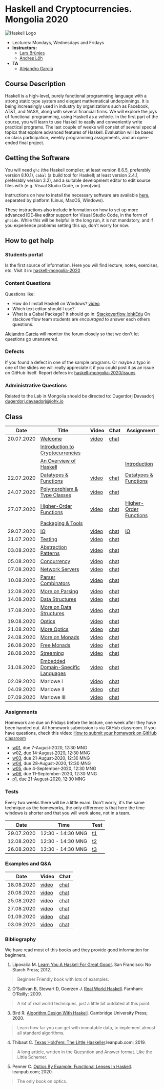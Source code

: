 # Haskell and Cryptocurrencies. Mongolia 2020

![Haskell Logo](https://upload.wikimedia.org/wikipedia/commons/1/1c/Haskell-Logo.svg)

- Lectures: Mondays, Wednesdays and Fridays
- **Instructors:**
  - [Lars Brünjes](https://iohk.io/en/team/lars-brunjes)
  - [Andres Löh](http://www.well-typed.com/people/andres/)
- **TA**
  - [Alejandro García](https://iohk.io/en/team/alejandro-garcia)

## Course Description

Haskell is a high-level, purely functional programming language with a
strong static type system and elegant mathematical underpinnings. It is
being increasingly used in industry by organizations such as Facebook,
AT\&T, and NASA, along with several financial firms. We will explore the
joys of functional programming, using Haskell as a vehicle. In the first
part of the course, you will learn to use Haskell to easily and
conveniently write practical programs. The last couple of weeks will
consist of several special topics that explore advanced features of
Haskell. Evaluation will be based on class participation, weekly
programming assignments, and an open-ended final project.

## Getting the Software

You will need `ghc` (the Haskell compiler; at least version 8.6.5, preferably
version 8.10.1), `cabal` (a build tool for Haskell; at least version 2.4.1,
preferably version 3.2), and a suitable development editor to edit source files
with (e.g. Visual Studio Code, or (neo)vim).

Instructions on how to install the necessary software are available [here](https://github.com/zfoh/haskell-simple-install/blob/master/README.md),
separated by platform (Linux, MacOS, Windows).

These instructions also include information on how to set up more advanced IDE-like
editor support for Visual Studio Code, in the form of `ghcide`. While this will be
helpful in the long run, it is not mandatory, and if you experience problems setting
this up, don't worry for now.

## How to get help

### Students portal

Is the first source of information. Here you will find
lecture, notes, exercises, etc.
Visit it in: [haskell-mongolia-2020](https://github.com/iohkedu/haskell-mongolia-2020)

### Content Questions

Questions like:

- How do I install Haskell on Windows? [video](https://drive.google.com/file/d/1vxSk3Qeb_SyCNuwvs6jpQRmM2BNrVRro/view?usp=sharing)
- Which text editor should I use?
- What is a Cabal Package?
  It should go in: [Stackoverflow IohkEdu](https://stackoverflow.com/c/iohkedu/questions)
  On stackoverflow team students are _encouraged_ to answer each others questions.

[Alejandro Garcia](alejandro.garcia@iohk.io) will monitor the forum closely
so that we don't let questions go unanswered.

### Defects

If you found a defect in one of the sample programs.
Or maybe a typo in one of the slides we will really appreciate it
if you could post it as an issue on GitHub Itself.
Report defecs in: [haskell-mongolia-2020/issues](https://github.com/iohkedu/haskell-mongolia-2020/issues)

### Administrative Questions

Related to the Lab in Mongolia should be directed to:
Dugerdorj Davaadorj <dugerdorj.davaadorj@iohk.io>

## Class

| Date       | Title                                    | Video       | Chat       | Assignment                   |
| ---------- | ---------------------------------------- | ----------- | ---------- | ---------------------------- |
| 20.07.2020 | [Welcome][1]                             | [video][1]  | [chat][2]  |                              |
|            | [Introduction to Cryptocurrencies][4]    |             |            |                              |
|            | [An Overview of Haskell][5]              |             |            | [Introduction][6]            |
| 22.07.2020 | [Datatypes & Functions][7]               | [video][8]  | [chat][9]  | [Datatypes & Functions][10]  |
| 24.07.2020 | [Polymorphism & Type Classes][11]        | [video][12] | [chat][13] |                              |
| 27.07.2020 | [Higher-Order Functions][14]             | [video][15] | [chat][16] | [Higher-Order Functions][17] |
|            | [Packaging & Tools][18]                  |             |            |                              |
| 29.07.2020 | [IO][19]                                 | [video][20] | [chat][21] | [IO][22]                     |
| 31.07.2020 | [Testing][23]                            | [video][24] | [chat][25] |                              |
| 03.08.2020 | [Abstraction Patterns][26]               | [video][27] | [chat][28] |                              |
| 05.08.2020 | [Concurrency][29]                        | [video][30] | [chat][31] |                              |
| 07.08.2020 | [Network Servers][32]                    | [video][33] | [chat][34] |                              |
| 10.08.2020 | [Parser Combinators][35]                 | [video][36] | [chat][37] |                              |
| 12.08.2020 | [More on Parsing][38]                    | [video][39] | [chat][40] |                              |
| 14.08.2020 | [Data Structures][41]                    | [video][42] | [chat][43] |                              |
| 17.08.2020 | [More on Data Structures][44]            | [video][45] | [chat][46] |                              |
| 19.08.2020 | [Optics][47]                             | [video][48] | [chat][49] |                              |
| 21.08.2020 | [More Optics][50]                        | [video][51] | [chat][52] |                              |
| 24.08.2020 | [More on Monads][53]                     | [video][54] | [chat][55] |                              |
| 26.08.2020 | [Free Monads][56]                        | [video][57] | [chat][58] |                              |
| 28.08.2020 | [Streaming][59]                          | [video][60] | [chat][61] |                              |
| 31.08.2020 | [Embedded Domain-Specific Languages][62] | [video][63] | [chat][64] |                              |
| 02.09.2020 | Marlowe I                                | [video][65] | [chat][66] |                              |
| 04.09.2020 | Marlowe II                               | [video][67] | [chat][68] |                              |
| 07.09.2020 | Marlowe III                              | [video][69] | [chat][70] |                              |

[1]:   ../lectures/00-welcome.pdf
[2]:   https://drive.google.com/file/d/1u0xNcuoi9cLTFMenfEbNRXqe0S5sI-nj/view?usp=sharing
[3]:   https://drive.google.com/file/d/1OVoowel76o5tedNLYxxCyPN6qopGD6wK/view?usp=sharing
[4]:   ../lectures/01-intro-cryptocurrencies.pdf
[5]:   ../lectures/02-overview-haskell.pdf
[6]:   https://classroom.github.com/a/ZFu9YQF5
[7]:  ../lectures/03-datatypes-functions.pdf
[8]:   https://drive.google.com/file/d/127LklblBCX-2VsHKy3cHWeXWyhFr5lma/view?usp=sharing
[9]:   https://drive.google.com/file/d/127LklblBCX-2VsHKy3cHWeXWyhFr5lma/view?usp=sharing
[10]:  https://classroom.github.com/a/YjmNAnkP
[11]:  ../lectures/04-polymorphism-type-classes.pdf
[12]:  https://drive.google.com/file/d/11MVm_fiqpaEFavEOSXKQ6zBuSRRp5MCE/view?usp=sharing
[13]:  https://drive.google.com/file/d/1E3fRkTX5-NhUHP1YFC01Dtt2s8AYCrjL/view?usp=sharing
[14]:  ../lectures/05-higher-order-functions.pdf
[15]:  https://drive.google.com/file/d/1CzKVzIwuNVvtbZk30VOKaEb2paCxAD_r/view?usp=sharing
[16]:  https://drive.google.com/file/d/1KaWzbrCgNBXL9gUGsgYO198orrHhYtUN/view?usp=sharing
[17]:  https://classroom.github.com/a/8_VyrI5G
[18]:  ../lectures/06-packaging-and-tools.pdf
[19]:  ../lectures/07-io.pdf
[20]:  https://drive.google.com/file/d/1WuTl_Z_xvmZJv0AD0vlQYs63ja68gFfz/view?usp=sharing
[21]:  https://drive.google.com/file/d/11H2lVjCV60GXJVSt3zl5XX66QXDGHIhc/view?usp=sharing
[22]:  https://classroom.github.com/a/_eDITQUZ
[23]:  ../lectures/08-testing.pdf
[24]:  https://drive.google.com/file/d/1UXqmBjNMPuJxHbsAMTDnihdnw6IZRt73/view?usp=sharing
[25]:  https://drive.google.com/file/d/1ueiGfD0fjbLJh6nHcg33Rtb_zLAZsRyV/view?usp=sharing
[26]:  ../lectures/09-abstraction-patterns.pdf
[27]:  https://drive.google.com/file/d/1pfgRzEeioNNWM__AvQ_FPczdy08-ON0W/view?usp=sharing
[28]:  https://drive.google.com/file/d/1NS35BfBXdpFv1MSW6sP1lWPOMEqafeUr/view?usp=sharing
[29]:  ../lectures/10-concurrency.pdf
[30]:  https://drive.google.com/file/d/1r36dUeCLBZdU69CoM-OFIggicXVMEcwk/view?usp=sharing
[31]:  https://drive.google.com/file/d/1tj4964piFXiNVhFvAhJEt8VmksFKH7VR/view?usp=sharing
[32]:  ../lectures/11-servers.pdf
[33]:  https://drive.google.com/file/d/1_Po9UjEOO9TW0VUjxXgQNd1R9x-TtjB8/view?usp=sharing
[34]:  https://drive.google.com/file/d/1didVeqSJ9Z_UeX-mCvV8RS4FYsFQTRQu/view?usp=sharing
[35]:  ../lectures/12-parser-combinators.pdf
[36]:  https://drive.google.com/file/d/14PIL_2ZhROoR1QBkH5851FEP7tv0UG_z/view?usp=sharing
[37]:  https://drive.google.com/file/d/14FTpgRSN5Y5qqPXekADKG1eWGv31P7hZ/view?usp=sharing
[38]:  ../lectures/13-more-parsing.pdf
[39]:  https://drive.google.com/file/d/1dZoaL0NQHpvNqni27kD4o0cW_uUMnumK/view?usp=sharing
[40]:  https://drive.google.com/file/d/1Rm6gx2qCCTXZMKNqEtXhWnfPhsUYUXSw/view?usp=sharing
[41]:  ../lectures/14-data-structures.pdf
[42]:  https://drive.google.com/file/d/1yfLx1ZZax_2ftcDJSrUnqHJavFaVmKDW/view?usp=sharing
[43]:  https://drive.google.com/file/d/1GUkcECr4NIXuLE8JC78bMABDvlxhjBJU/view?usp=sharing
[44]:  ../lectures/15-more-data-structures.pdf
[45]:  https://drive.google.com/file/d/18jm_OhzdcBFNtdtZPqMNKOPJG8Licl6H/view?usp=sharing
[46]:  https://drive.google.com/file/d/1-uUgA2bwLHf2Xg3ekGFgE5ITFaHN8ce0/view?usp=sharing
[47]:  ../lectures/16-optics.pdf
[48]:  https://drive.google.com/file/d/17zdvG7jZGhUdS3jJYcAeOwmaVucGcIUq/view?usp=sharing
[49]:  https://drive.google.com/file/d/1pVBmKqLSbmXDh0kwyqpPnQY9W9s9eFMQ/view?usp=sharing
[50]:  ../lectures/17-more-optics.pdf
[51]:  https://drive.google.com/file/d/1diCeBDVNCxl97kFAF7S8V4jhqLHucLB0/view?usp=sharing
[52]:  https://drive.google.com/file/d/1gbVNoOFhuQCUtDr79gswScrYNjiONUpb/view?usp=sharing
[53]:  ../lectures/18-more-monads.pdf
[54]:  https://drive.google.com/file/d/1WEbuxxFYZvThn5TOSaIgvfT7peSwBa6k/view?usp=sharing
[55]:  https://drive.google.com/file/d/1hR91DeUj9FYqhFDZvko9nclWEgDVqr4O/view?usp=sharing
[56]:  ../lectures/19-free-monads.pdf
[57]:  https://drive.google.com/file/d/1hOEQu8l-3Lv4vr1sTv3gvJBUpumQEu5Y/view?usp=sharing
[58]:  https://drive.google.com/file/d/1HUy0_jwxDmo_iueRoB3gKzmNf82-ckxh/view?usp=sharing
[59]:  ../lectures/20-streaming.pdf
[60]:  https://drive.google.com/file/d/1TO0TVHJZWrwMvzGCRagE7STB3WsJniuD/view?usp=sharing
[61]:  https://drive.google.com/file/d/1yVpAiy4jQ6F7ZfiDPPG5LDrZWHMui-Oq/view?usp=sharing
[62]:  ../lectures/21-dsls.pdf
[63]:  https://drive.google.com/file/d/1VeBZum65R3R0BWSMaG8VS8yUW3epge9u/view?usp=sharing
[64]:  https://drive.google.com/file/d/17wJGLVhkVDR3FXP0Vc4TL07e_yjdQtLs/view?usp=sharing
[65]:  https://drive.google.com/file/d/1sAGeMxvz8u73gZ0IEznRnfMF1pTiv82Y/view?usp=sharing
[66]:  https://drive.google.com/file/d/1lpUHD1DNIXt9Y2FNl3OLKjRQ1JMbvSTF/view?usp=sharing
[67]:  https://drive.google.com/file/d/1DK2k23rlQ-Y_Lc-AGqu1tkvMELSX_R3T/view?usp=sharing
[68]:  https://drive.google.com/file/d/1z4JDttyvrTPHC2M7LPUemcXItJAhPLOf/view?usp=sharing
[69]:  https://drive.google.com/file/d/1wFjlLNJ14h6my8-1kw2sThmHMGJfN2Ef/view?usp=sharing
[70]:  https://drive.google.com/file/d/17H6-LQElMJstZQp3wM998Zz1ckMoxdm4/view?usp=sharing

### Assignments

Homework are due on Fridays before the lecture, one week after they have been handed out.
All homework submission is via GitHub classroom.
If you have questions, check this video:
[How to submit your homework on GitHub classroom](https://youtu.be/MSe8xIEiulc)

- [w01](https://classroom.github.com/g/GZPFmDbA), due 7-August-2020, 12:30 MNG
- [w02](https://classroom.github.com/g/ZSww0ngM), due 14-August-2020, 12:30 MNG
- [w03](https://classroom.github.com/g/Wc4HWmsI), due 21-August-2020, 12:30 MNG
- [w04](https://classroom.github.com/g/3zLh1EOf), due 28-August-2020, 12:30 MNG
- [w05](https://classroom.github.com/g/sO3WMGuz), due 4-September-2020, 12:30 MNG
- [w06](https://classroom.github.com/g/JTzSeMXf), due 11-September-2020, 12:30 MNG
- [p1](https://classroom.github.com/g/pQ5wHPtj), due 21-August-2020, 12:30 MNG

### Tests

Every two weeks there will be a little exam.
Don't worry, it's the same technique as the homeworks,
the only difference is that here the time windows is shorter and
that you will work alone, not in a team.

| Date       | Time              | Test
| ---------- | ----------------- | --------------------------------------------- |
| 29.07.2020 | 12:30 - 14:30 MNG | [t1](https://classroom.github.com/a/C4Juj31P) |
| 12.08.2020 | 12:30 - 14:30 MNG | [t2](https://classroom.github.com/a/dHzLBhZ_) |
| 26.08.2020 | 12:30 - 14:30 MNG | [t3](https://classroom.github.com/a/AqhOUQ2e) |

### Examples and Q&A

| Date       | Video        | Chat        |
| ---------- | ------------ | ----------- |
| 18.08.2020 | [video][200] | [chat][201] |
| 20.08.2020 | [video][202] | [chat][203] |
| 25.08.2020 | [video][204] | [chat][205] |
| 27.08.2020 | [video][206] | [chat][207] |
| 01.09.2020 | [video][208] | [chat][209] |
| 03.09.2020 | [video][210] | [chat][211] |

[200]: https://drive.google.com/file/d/1_dVRHFZgZhQE27HhDVRLq_QdvJAP1yK0/view?usp=sharing
[201]: https://drive.google.com/file/d/1Wx-vzhmE4XiaocV2FrV5VtloG8xniDP8/view?usp=sharing
[202]: https://drive.google.com/file/d/1TAWPyPOLN1AdOQggiCzbyCQYnrOswrhD/view?usp=sharing
[203]: https://drive.google.com/file/d/1rDZmNo0wcnys_kljQYMb_ObNzP_R9wXo/view?usp=sharing
[204]: https://drive.google.com/file/d/1B3A_HhnJ7YsooKq5dcbdqm7n6QbO4myY/view?usp=sharing
[205]: https://drive.google.com/file/d/1Vlc5BbO92EjNqvWmpMviZL5ARVI8kSu_/view?usp=sharing
[206]: https://drive.google.com/file/d/1t7sMpQsnId7eY_4Bvdg664Zh-9me9Xli/view?usp=sharing
[207]: https://drive.google.com/file/d/1NB6CmN6zVAlOI1XBtmUbxM3mc1GC83pT/view?usp=sharing
[208]: https://drive.google.com/file/d/1ABo-iMUsXeMXS9fRzCyAlGkgoAvapSDK/view?usp=sharing
[209]: https://drive.google.com/file/d/1YtJsnBTEYxWRwQ9LRLOkVg5VfbgM6Cl5/view?usp=sharing
[210]: https://drive.google.com/file/d/14j7Z1QraMofS4IzX-X9a7a7J-KliHaRx/view?usp=sharing
[211]: https://drive.google.com/file/d/1nJMgP3m8cP1pwCWgx1-C_jnPFYxJlsvh/view?usp=sharing

### Bibliography

We have read most of this books and they provide good information for beginners.

1. Lipovača M. [Learn You A Haskell For Great Good!](http://learnyouahaskell.com/). San Francisco: No Starch Press; 2012.

>  Beginner Friendly book with lots of examples.

2. O'Sullivan B, Stewart D, Goerzen J. [Real World Haskell](http://book.realworldhaskell.org/). Farnham: O'Reilly; 2009.

>  A lot of real world techniques, just a little bit outdated at this point.

3. Bird R. [Algorithm Design With Haskell](https://www.amazon.com/Algorithm-Design-Haskell-Richard-Bird-ebook/dp/B08BKXJ1N3/ref=tmm_kin_swatch_0?_encoding=UTF8&qid=1597814133&sr=8-1). Cambridge University Press; 2020.

>  Learn how far you can get with immutable data, to implement almost all standard algorithms.

4. Thibaut C. [Texas Hold'em: The Little Haskeller](https://leanpub.com/texasholdem-tlh).leanpub.com; 2019.

>  A long article, written in the Quesntion and Answer format. Like the Little Schemer.

5. Penner C. [Optics By Example: Functional Lenses In Haskell](https://leanpub.com/optics-by-example). leanpub.com; 2020.

>  The only book on optics.
